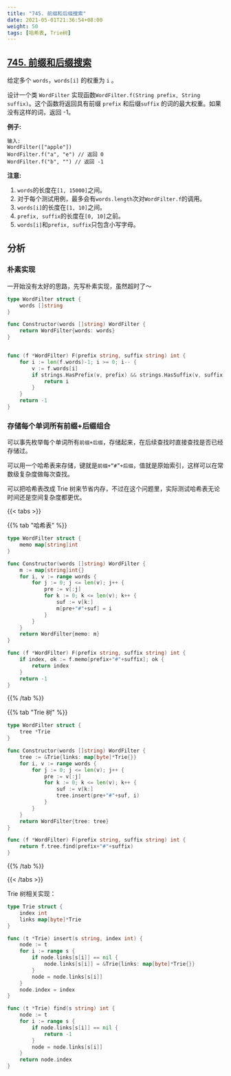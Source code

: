 ```yaml
---
title: "745. 前缀和后缀搜索"
date: 2021-05-01T21:36:54+08:00
weight: 50
tags: [哈希表, Trie树]
---
```


## [745. 前缀和后缀搜索](https://leetcode-cn.com/problems/prefix-and-suffix-search/)

给定多个 `words`，`words[i]` 的权重为 `i` 。

设计一个类 `WordFilter` 实现函数`WordFilter.f(String prefix, String suffix)`。这个函数将返回具有前缀 `prefix` 和后缀`suffix` 的词的最大权重。如果没有这样的词，返回 -1。

**例子:**

```
输入:
WordFilter(["apple"])
WordFilter.f("a", "e") // 返回 0
WordFilter.f("b", "") // 返回 -1
```

**注意:**

1. `words`的长度在`[1, 15000]`之间。
2. 对于每个测试用例，最多会有`words.length`次对`WordFilter.f`的调用。
3. `words[i]`的长度在`[1, 10]`之间。
4. `prefix, suffix`的长度在`[0, 10]`之前。
5. `words[i]`和`prefix, suffix`只包含小写字母。

## 分析

### 朴素实现

一开始没有太好的思路，先写朴素实现，虽然超时了～

```go
type WordFilter struct {
    words []string
}

func Constructor(words []string) WordFilter {
    return WordFilter{words: words}
}


func (f *WordFilter) F(prefix string, suffix string) int {
    for i := len(f.words)-1; i >= 0; i-- {
        v := f.words[i]
        if strings.HasPrefix(v, prefix) && strings.HasSuffix(v, suffix) {
            return i
        }
    } 
    return -1
}
```

### 存储每个单词所有前缀+后缀组合

可以事先枚举每个单词所有`前缀+后缀`，存储起来，在后续查找时直接查找是否已经存储过。

可以用一个哈希表来存储，键就是`前缀+“#”+后缀`，值就是原始索引，这样可以在常数级复杂度做每次查找。

可以把哈希表改成 Trie 树来节省内存，不过在这个问题里，实际测试哈希表无论时间还是空间复杂度都更优。

{{< tabs >}}

{{% tab "哈希表" %}}

```go
type WordFilter struct {
	memo map[string]int
}

func Constructor(words []string) WordFilter {
    m := map[string]int{}
    for i, v := range words {
        for j := 0; j <= len(v); j++ {
            pre := v[:j]
            for k := 0; k <= len(v); k++ {
                suf := v[k:]
                m[pre+"#"+suf] = i
            }
        }
    }
	return WordFilter{memo: m}
}

func (f *WordFilter) F(prefix string, suffix string) int {
    if index, ok := f.memo[prefix+"#"+suffix]; ok {
        return index
    }
    return -1
}
```

{{% /tab %}}

{{% tab "Trie 树" %}}

```go
type WordFilter struct {
	tree *Trie
}

func Constructor(words []string) WordFilter {
    tree := &Trie{links: map[byte]*Trie{}}
    for i, v := range words {
        for j := 0; j <= len(v); j++ {
            pre := v[:j]
            for k := 0; k <= len(v); k++ {
                suf := v[k:]
                tree.insert(pre+"#"+suf, i)
            }
        }
    }
	return WordFilter{tree: tree}
}

func (f *WordFilter) F(prefix string, suffix string) int {
    return f.tree.find(prefix+"#"+suffix)
}

```

{{% /tab %}}

{{< /tabs >}}

Trie 树相关实现：
```go
type Trie struct {
    index int
    links map[byte]*Trie
}

func (t *Trie) insert(s string, index int) {
    node := t
    for i := range s {
        if node.links[s[i]] == nil {
            node.links[s[i]] = &Trie{links: map[byte]*Trie{}}
        }
        node = node.links[s[i]]
    }
    node.index = index
} 

func (t *Trie) find(s string) int {
    node := t
    for i := range s {
        if node.links[s[i]] == nil {
            return -1
        }
        node = node.links[s[i]]
    }
    return node.index
}
```